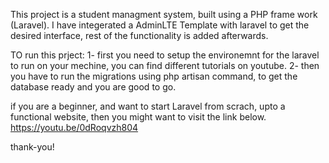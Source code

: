 
This project is a student managment system, built using a PHP frame work (Laravel).
I have integerated a AdminLTE Template with laravel to get the desired interface, rest of the functionality is added afterwards.

TO run this prject:
1- first you need to setup the environemnt for the laravel to run on your mechine, you can find different tutorials on youtube.
2- then you have to run the migrations using php artisan command, to get the database ready and you are good to go.

if you are a beginner, and want to start Laravel from scrach, upto a functional website, then you might want to visit the link below.
https://youtu.be/0dRoqvzh804


thank-you!

